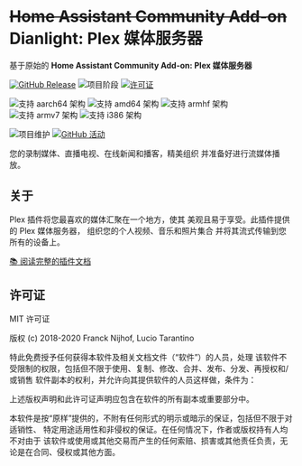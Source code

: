 # ~~Home Assistant Community Add-on~~ Dianlight: Plex 媒体服务器

基于原始的 **Home Assistant Community Add-on: Plex 媒体服务器**

[![GitHub Release][releases-shield]][releases]
![项目阶段][project-stage-shield]
[![许可证][license-shield]](LICENSE.md)

![支持 aarch64 架构][aarch64-shield]
![支持 amd64 架构][amd64-shield]
![支持 armhf 架构][armhf-shield]
![支持 armv7 架构][armv7-shield]
![支持 i386 架构][i386-shield]

<!--
[![GitLab CI][gitlabci-shield]][gitlabci]
-->
![项目维护][maintenance-shield]
[![GitHub 活动][commits-shield]][commits]

<!--
[![Discord][discord-shield]][discord]
[![社区论坛][forum-shield]][forum]
-->

<!--
[![通过 GitHub 赞助支持 Frenck][github-sponsors-shield]][github-sponsors]

[![在 Patreon 上支持 Frenck][patreon-shield]][patreon]
-->

您的录制媒体、直播电视、在线新闻和播客，精美组织
并准备好进行流媒体播放。

## 关于

Plex 插件将您最喜欢的媒体汇聚在一个地方，使其
美观且易于享受。此插件提供的 Plex 媒体服务器，
组织您的个人视频、音乐和照片集合
并将其流式传输到您所有的设备上。

[:books: 阅读完整的插件文档][docs]

## 许可证

MIT 许可证

版权 (c) 2018-2020 Franck Nijhof, Lucio Tarantino

特此免费授予任何获得本软件及相关文档文件（“软件”）的人员，处理
该软件不受限制的权限，包括但不限于使用、复制、修改、合并、发布、分发、再授权和/或销售
软件副本的权利，并允许向其提供软件的人员这样做，条件为：

上述版权声明和此许可证声明应包含在软件的所有副本或重要部分中。

本软件是按“原样”提供的，不附有任何形式的明示或暗示的保证，包括但不限于对适销性、
特定用途适用性和非侵权的保证。在任何情况下，作者或版权持有人均不对由于
该软件或使用或其他交易而产生的任何索赔、损害或其他责任负责，无论是在合同、侵权或其他方面。

[aarch64-shield]: https://img.shields.io/badge/aarch64-yes-green.svg
[amd64-shield]: https://img.shields.io/badge/amd64-yes-green.svg
[armhf-shield]: https://img.shields.io/badge/armhf-no-red.svg
[armv7-shield]: https://img.shields.io/badge/armv7-yes-green.svg
[commits-shield]: https://img.shields.io/github/commit-activity/y/dialight/addon-plex.svg
[commits]: https://github.com/dialight/addon-plex/commits/master
[contributors]: https://github.com/dialight/addon-plex/graphs/contributors
<!--
[discord-ha]: https://discord.gg/c5DvZ4e
[discord-shield]: https://img.shields.io/discord/478094546522079232.svg
[discord]: https://discord.me/hassioaddons
-->
[forum-shield]: https://img.shields.io/badge/community-forum-brightgreen.svg
<!--
[forum]: https://community.home-assistant.io/t/community-hass-io-add-on-plex-media-server/54383?u=frenck
[frenck]: https://github.com/frenck
[github-sponsors-shield]: https://frenck.dev/wp-content/uploads/2019/12/github_sponsor.png
[github-sponsors]: https://github.com/sponsors/frenck
[gitlabci-shield]: https://gitlab.com/dialight/addon-plex/badges/master/pipeline.svg
[gitlabci]: https://gitlab.com/dialight/addon-plex/pipelines
-->
[home-assistant]: https://home-assistant.io
[i386-shield]: https://img.shields.io/badge/i386-yes-green.svg
[issue]: https://github.com/dialight/addon-plex/issues
[keepchangelog]: http://keepachangelog.com/en/1.0.0/
[license-shield]: https://img.shields.io/github/license/dialight/addon-plex.svg
[maintenance-shield]: https://img.shields.io/maintenance/yes/2020.svg
<!--
[patreon-shield]: https://frenck.dev/wp-content/uploads/2019/12/patreon.png
[patreon]: https://www.patreon.com/frenck
-->
[project-stage-shield]: https://img.shields.io/badge/project%20stage-production%20ready-brightgreen.svg
[reddit]: https://reddit.com/r/homeassistant
[releases-shield]: https://img.shields.io/github/release/dialight/addon-plex.svg
[releases]: https://github.com/dialight/addon-plex/releases
[repository]: https://github.com/dialight/repository
[semver]: http://semver.org/spec/v2.0.0.htm
[webtools]: https://github.com/ukdtom/WebTools.bundle/wiki
[docs]: https://github.com/dianlight/addon-plex/blob/master/plex/DOCS.md